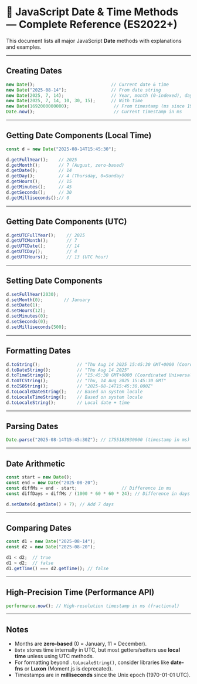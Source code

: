 # 📅 JavaScript Date & Time Methods — Complete Reference (ES2022+)

This document lists all major JavaScript **Date** methods with explanations and examples.

---

## Creating Dates
```javascript
new Date();                             // Current date & time
new Date("2025-08-14");                 // From date string
new Date(2025, 7, 14);                  // Year, month (0-indexed), day → 2025-08-14
new Date(2025, 7, 14, 10, 30, 15);      // With time
new Date(1692000000000);                 // From timestamp (ms since 1970-01-01 UTC)
Date.now();                              // Current timestamp in ms
```

---

## Getting Date Components (Local Time)
```javascript
const d = new Date("2025-08-14T15:45:30");

d.getFullYear();    // 2025
d.getMonth();       // 7 (August, zero-based)
d.getDate();        // 14
d.getDay();         // 4 (Thursday, 0=Sunday)
d.getHours();       // 15
d.getMinutes();     // 45
d.getSeconds();     // 30
d.getMilliseconds();// 0
```

---

## Getting Date Components (UTC)
```javascript
d.getUTCFullYear();    // 2025
d.getUTCMonth();       // 7
d.getUTCDate();        // 14
d.getUTCDay();         // 4
d.getUTCHours();       // 13 (UTC hour)
```

---

## Setting Date Components
```javascript
d.setFullYear(2030);
d.setMonth(0);        // January
d.setDate(1);
d.setHours(12);
d.setMinutes(0);
d.setSeconds(0);
d.setMilliseconds(500);
```

---

## Formatting Dates
```javascript
d.toString();              // "Thu Aug 14 2025 15:45:30 GMT+0000 (Coordinated Universal Time)"
d.toDateString();          // "Thu Aug 14 2025"
d.toTimeString();          // "15:45:30 GMT+0000 (Coordinated Universal Time)"
d.toUTCString();           // "Thu, 14 Aug 2025 15:45:30 GMT"
d.toISOString();           // "2025-08-14T15:45:30.000Z"
d.toLocaleDateString();    // Based on system locale
d.toLocaleTimeString();    // Based on system locale
d.toLocaleString();        // Local date + time
```

---

## Parsing Dates
```javascript
Date.parse("2025-08-14T15:45:30Z"); // 1755183930000 (timestamp in ms)
```

---

## Date Arithmetic
```javascript
const start = new Date();
const end = new Date("2025-08-20");
const diffMs = end - start;                 // Difference in ms
const diffDays = diffMs / (1000 * 60 * 60 * 24); // Difference in days

d.setDate(d.getDate() + 7); // Add 7 days
```

---

## Comparing Dates
```javascript
const d1 = new Date("2025-08-14");
const d2 = new Date("2025-08-20");

d1 < d2;  // true
d1 > d2;  // false
d1.getTime() === d2.getTime(); // false
```

---

## High-Precision Time (Performance API)
```javascript
performance.now(); // High-resolution timestamp in ms (fractional)
```

---

## Notes
- Months are **zero-based** (0 = January, 11 = December).
- `Date` stores time internally in UTC, but most getters/setters use **local time** unless using UTC methods.
- For formatting beyond `.toLocaleString()`, consider libraries like **date-fns** or **Luxon** (Moment.js is deprecated).
- Timestamps are in **milliseconds** since the Unix epoch (1970-01-01 UTC).